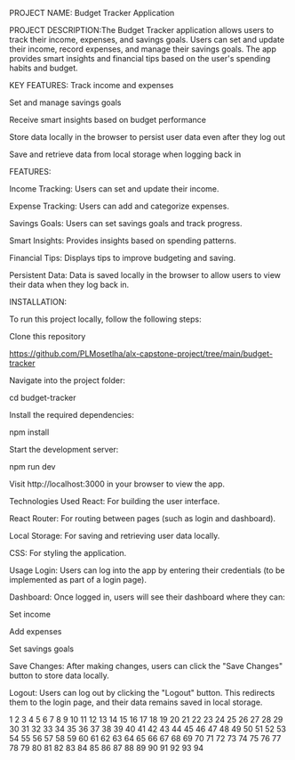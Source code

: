 PROJECT NAME: Budget Tracker Application

PROJECT DESCRIPTION:The Budget Tracker application allows users to track their income, expenses, and savings goals. Users can set and update their income, record expenses, and manage their savings goals. The app provides smart insights and financial tips based on the user's spending habits and budget.

KEY FEATURES:
Track income and expenses

Set and manage savings goals

Receive smart insights based on budget performance

Store data locally in the browser to persist user data even after they log out

Save and retrieve data from local storage when logging back in

FEATURES:

Income Tracking: Users can set and update their income.

Expense Tracking: Users can add and categorize expenses.

Savings Goals: Users can set savings goals and track progress.

Smart Insights: Provides insights based on spending patterns.

Financial Tips: Displays tips to improve budgeting and saving.

Persistent Data: Data is saved locally in the browser to allow users to view their data when they log back in.

INSTALLATION:

To run this project locally, follow the following steps:

Clone this repository

https://github.com/PLMosetlha/alx-capstone-project/tree/main/budget-tracker

Navigate into the project folder:

cd budget-tracker

Install the required dependencies:

npm install

Start the development server:

npm run dev

Visit http://localhost:3000 in your browser to view the app.

Technologies Used
React: For building the user interface.

React Router: For routing between pages (such as login and dashboard).

Local Storage: For saving and retrieving user data locally.

CSS: For styling the application.

Usage
Login: Users can log into the app by entering their credentials (to be implemented as part of a login page).

Dashboard: Once logged in, users will see their dashboard where they can:

Set income

Add expenses

Set savings goals

Save Changes: After making changes, users can click the "Save Changes" button to store data locally.

Logout: Users can log out by clicking the "Logout" button. This redirects them to the login page, and their data remains saved in local storage.

1
2
3
4
5
6
7
8
9
10
11
12
13
14
15
16
17
18
19
20
21
22
23
24
25
26
27
28
29
30
31
32
33
34
35
36
37
38
39
40
41
42
43
44
45
46
47
48
49
50
51
52
53
54
55
56
57
58
59
60
61
62
63
64
65
66
67
68
69
70
71
72
73
74
75
76
77
78
79
80
81
82
83
84
85
86
87
88
89
90
91
92
93
94
